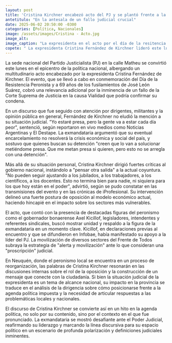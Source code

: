 ```yaml
---
layout: post
title: 'Cristina Kirchner encabezó acto del PJ y se plantó frente a la corte Suprema: "Yo estaré presa, pero la gente estará cada día peor".'
antetitulo: "En la antesala de un fallo judicial crucial"
date: 2025-06-02 20:50:00 -0300
categories: [Política, Nacionales]
image: /assets/images/Cristina - Acto.jpg
image_alt: 
image_caption: "La expresidenta en el acto por el día de la resitencia Peronista."
copete: " La expresidenta Cristina Fernández de Kirchner lideró este lunes un masivo acto en la sede del Partido Justicialista, en un contexto de alta tensión por el inminente fallo de la Corte Suprema en la causa Vialidad. En su discurso, advirtió sobre las consecuencias del rumbo económico y denunció lo que considera una persecución judicial."
---
```


La sede nacional del Partido Justicialista (PJ) en la calle Matheu se convirtió este lunes en el epicentro de la política nacional, albergando un multitudinario acto encabezado por la expresidenta Cristina Fernández de Kirchner. El evento, que se llevó a cabo en conmemoración del Día de la Resistencia Peronista y a 69 años de los fusilamientos de José León Suárez, cobró una relevancia adicional por la inminencia de un fallo de la Corte Suprema de Justicia en la causa Vialidad que podría confirmar su condena.

En un discurso que fue seguido con atención por dirigentes, militantes y la opinión pública en general, Fernández de Kirchner no eludió la mención a su situación judicial. "Yo estaré presa, pero la gente va a estar cada día peor", sentenció, según reportaron en vivo medios como Noticias Argentinas y El Destape. La exmandataria argumentó que su eventual encarcelamiento no resolverá la crisis económica y social del país, y sostuvo que quienes buscan su detención "creen que lo van a solucionar metiéndome presa. Que me metan presa si quieren, pero esto no se arregla con una detención".

Más allá de su situación personal, Cristina Kirchner dirigió fuertes críticas al gobierno nacional, instándolo a "pensar otra salida" a la actual coyuntura. "No pueden seguir ajustando a los jubilados, a los trabajadores, a los científicos, a los docentes. Esto no termina bien para nadie, ni siquiera para los que hoy están en el poder", advirtió, según se pudo constatar en las transmisiones del evento y en las crónicas de iProfesional. Su intervención delineó una fuerte postura de oposición al modelo económico actual, haciendo hincapié en el impacto sobre los sectores más vulnerables.

El acto, que contó con la presencia de destacadas figuras del peronismo como el gobernador bonaerense Axel Kicillof, legisladores, intendentes y referentes sindicales, buscó mostrar unidad y respaldo a la figura de la exmandataria en un momento clave. Kicillof, en declaraciones previas al encuentro y que se difundieron en Infobae, había manifestado su apoyo a la líder del PJ. La movilización de diversos sectores del Frente de Todos subraya la estrategia de "alerta y movilización" ante lo que consideran una "proscripción" judicial.

En Neuquén, donde el peronismo local se encuentra en un proceso de reorganización, las palabras de Cristina Kirchner resonarán en las discusiones internas sobre el rol de la oposición y la construcción de un mensaje que conecte con la ciudadanía. Si bien la situación judicial de la expresidenta es un tema de alcance nacional, su impacto en la provincia se traduce en el análisis de la dirigencia sobre cómo posicionarse frente a la agenda política impuesta y la necesidad de articular respuestas a las problemáticas locales y nacionales.

El discurso de Cristina Kirchner se convierte así en un hito en la agenda política, no solo por su contenido, sino por el contexto en el que fue pronunciado. La exmandataria se mostró desafiante ante el Poder Judicial, reafirmando su liderazgo y marcando la línea discursiva para su espacio político en un escenario de profunda polarización y definiciones judiciales inminentes.